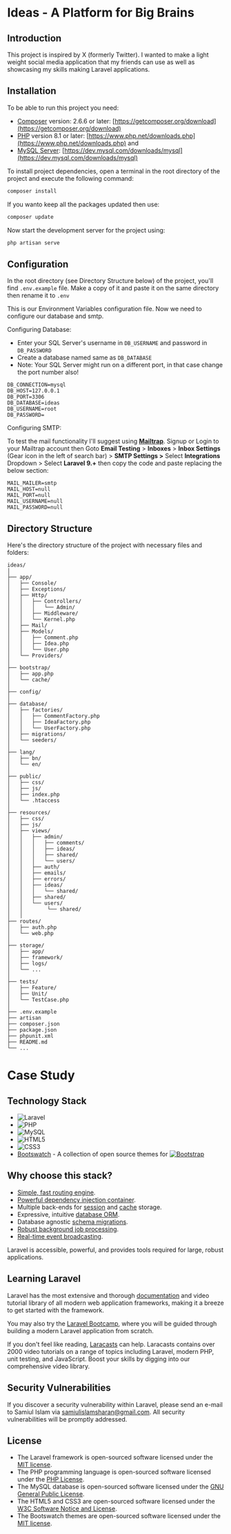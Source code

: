# Ideas - A Platform for Big Brains

## Introduction

This project is inspired by X (formerly Twitter). I wanted to make a light weight social media application that my friends can use as well as showcasing my skills making Laravel applications.

## Installation

To be able to run this project you need:

- [Composer](https://getcomposer.org/ "Visit Composer's website") version: 2.6.6 or later: [https://getcomposer.org/download](https://getcomposer.org/download)
- [PHP](https://www.php.net/ "Visit PHP's website") version 8.1 or later: [https://www.php.net/downloads.php](https://www.php.net/downloads.php) and
- [MySQL Server](https://dev.mysql.com/ "Visit MySQL Website"): [https://dev.mysql.com/downloads/mysql](https://dev.mysql.com/downloads/mysql)

To install project dependencies, open a terminal in the root directory of the project and execute the following command:

```bash
composer install
```

If you wanto keep all the packages updated then use:

```bash
composer update
```

Now start the development server for the project using:

```bash
php artisan serve
```

## Configuration

In the root directory (see Directory Structure below) of the project, you'll find `.env.example` file. Make a copy of it and paste it on the same directory then rename it to `.env`

This is our Environment Variables configuration file. Now we need to configure our database and smtp.

Configuring Database:

* Enter your SQL Server's username in `DB_USERNAME` and password in `DB_PASSWORD`
* Create a database named same as `DB_DATABASE`
* Note: Your SQL Server might run on a different port, in that case change the port number also!

```
DB_CONNECTION=mysql
DB_HOST=127.0.0.1
DB_PORT=3306
DB_DATABASE=ideas
DB_USERNAME=root
DB_PASSWORD=
```

Configuring SMTP:

To test the mail functionality I'll suggest using [**Mailtrap**](https://mailtrap.io/ "Goto Mailtrap and get your smtp token"). Signup or Login to your Mailtrap account then Goto **Email Testing** > **Inboxes** > **Inbox Settings** (Gear icon in the left of search bar) > **SMTP Settings >** Select **Integrations** Dropdown > Select **Laravel 9.+** then copy the code and paste replacing the below section:

```
MAIL_MAILER=smtp
MAIL_HOST=null
MAIL_PORT=null
MAIL_USERNAME=null
MAIL_PASSWORD=null
```

## Directory Structure

Here's the directory structure of the project with necessary files and folders:

```
ideas/
│
├── app/
│   ├── Console/
│   ├── Exceptions/
│   ├── Http/
│   │   ├── Controllers/
│   │   │   └── Admin/
│   │   ├── Middleware/
│   │   └── Kernel.php
│   ├── Mail/
│   ├── Models/
│   │   ├── Comment.php
│   │   ├── Idea.php
│   │   └── User.php
│   └── Providers/
│
├── bootstrap/
│   ├── app.php
│   └── cache/
│
├── config/
│
├── database/
│   ├── factories/
│   │	├── CommentFactory.php
│   │	├── IdeaFactory.php
│   │	└── UserFactory.php
│   ├── migrations/
│   └── seeders/
│
├── lang/
│   ├── bn/
│   └── en/
│
├── public/
│   ├── css/
│   ├── js/
│   ├── index.php
│   └── .htaccess
│
├── resources/
│   ├── css/
│   ├── js/
│   ├── views/
│   │	├── admin/
│   │	│   ├── comments/
│   │	│   ├── ideas/
│   │	│   ├── shared/
│   │	│   └── users/
│   │	├── auth/
│   │	├── emails/
│   │	├── errors/
│   │	├── ideas/
│   │	│   └── shared/
│   │	├── shared/
│   │	└── users/
│   │        └── shared/
│   │
├── routes/
│   ├── auth.php
│   └── web.php
│
├── storage/
│   ├── app/
│   ├── framework/
│   ├── logs/
│   └── ...
│
├── tests/
│   ├── Feature/
│   ├── Unit/
│   └── TestCase.php
│
├── .env.example
├── artisan
├── composer.json
├── package.json
├── phpunit.xml
├── README.md
└── ...

```

# Case Study

## Technology Stack

- ![Laravel](https://img.shields.io/badge/laravel-%23FF2D20.svg?style=for-the-badge&logo=laravel&logoColor=white)
- ![PHP](https://img.shields.io/badge/php-%23777BB4.svg?style=for-the-badge&logo=php&logoColor=white)
- ![MySQL](https://img.shields.io/badge/mysql-4479A1.svg?style=for-the-badge&logo=mysql&logoColor=white)
- ![HTML5](https://img.shields.io/badge/html5-%23E34F26.svg?style=for-the-badge&logo=html5&logoColor=white)
- ![CSS3](https://img.shields.io/badge/css3-%231572B6.svg?style=for-the-badge&logo=css3&logoColor=white)
- [Bootswatch](https://github.com/thomaspark/bootswatch) - A collection of open source themes for [![Bootstrap](https://img.shields.io/badge/bootstrap-%238511FA.svg?style=for-the-badge&logo=bootstrap&logoColor=white)](https://getbootstrap.com/)

## Why choose this stack?

- [Simple, fast routing engine](https://laravel.com/docs/routing).
- [Powerful dependency injection container](https://laravel.com/docs/container).
- Multiple back-ends for [session](https://laravel.com/docs/session) and [cache](https://laravel.com/docs/cache) storage.
- Expressive, intuitive [database ORM](https://laravel.com/docs/eloquent).
- Database agnostic [schema migrations](https://laravel.com/docs/migrations).
- [Robust background job processing](https://laravel.com/docs/queues).
- [Real-time event broadcasting](https://laravel.com/docs/broadcasting).

Laravel is accessible, powerful, and provides tools required for large, robust applications.

## Learning Laravel

Laravel has the most extensive and thorough [documentation](https://laravel.com/docs) and video tutorial library of all modern web application frameworks, making it a breeze to get started with the framework.

You may also try the [Laravel Bootcamp](https://bootcamp.laravel.com), where you will be guided through building a modern Laravel application from scratch.

If you don't feel like reading, [Laracasts](https://laracasts.com) can help. Laracasts contains over 2000 video tutorials on a range of topics including Laravel, modern PHP, unit testing, and JavaScript. Boost your skills by digging into our comprehensive video library.

## Security Vulnerabilities

If you discover a security vulnerability within Laravel, please send an e-mail to Samiul Islam via [samiulislamsharan@gmail.com](mailto:samiulislamsharan@gmail.com). All security vulnerabilities will be promptly addressed.

## License

* The Laravel framework is open-sourced software licensed under the [MIT license](https://opensource.org/licenses/MIT).
* The PHP programming language is open-sourced software licensed under the [PHP License](https://www.php.net/license/3.01.txt).
* The MySQL database is open-sourced software licensed under the [GNU General Public License](https://www.gnu.org/licenses/gpl-3.0.html).
* The HTML5 and CSS3 are open-sourced software licensed under the [W3C Software Notice and License](https://www.w3.org/Consortium/Legal/2002/copyright-software-20021231).
* The Bootswatch themes are open-sourced software licensed under the [MIT license](https://opensource.org/licenses/MIT).
